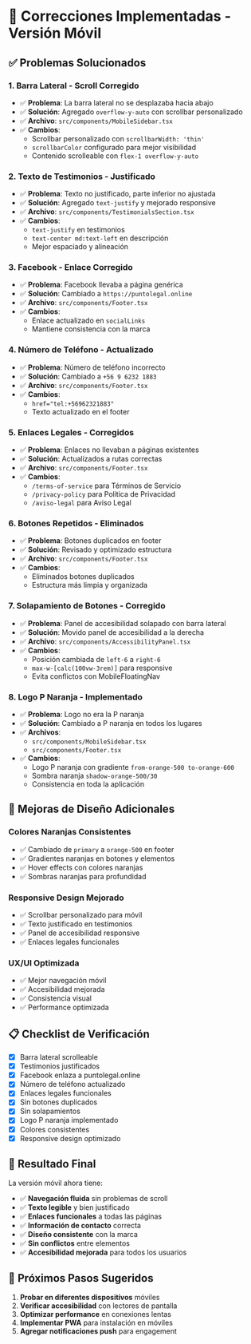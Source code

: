 # 📱 Correcciones Implementadas - Versión Móvil

## ✅ Problemas Solucionados

### **1. Barra Lateral - Scroll Corregido**
- ✅ **Problema**: La barra lateral no se desplazaba hacia abajo
- ✅ **Solución**: Agregado `overflow-y-auto` con scrollbar personalizado
- ✅ **Archivo**: `src/components/MobileSidebar.tsx`
- ✅ **Cambios**:
  - Scrollbar personalizado con `scrollbarWidth: 'thin'`
  - `scrollbarColor` configurado para mejor visibilidad
  - Contenido scrolleable con `flex-1 overflow-y-auto`

### **2. Texto de Testimonios - Justificado**
- ✅ **Problema**: Texto no justificado, parte inferior no ajustada
- ✅ **Solución**: Agregado `text-justify` y mejorado responsive
- ✅ **Archivo**: `src/components/TestimonialsSection.tsx`
- ✅ **Cambios**:
  - `text-justify` en testimonios
  - `text-center md:text-left` en descripción
  - Mejor espaciado y alineación

### **3. Facebook - Enlace Corregido**
- ✅ **Problema**: Facebook llevaba a página genérica
- ✅ **Solución**: Cambiado a `https://puntolegal.online`
- ✅ **Archivo**: `src/components/Footer.tsx`
- ✅ **Cambios**:
  - Enlace actualizado en `socialLinks`
  - Mantiene consistencia con la marca

### **4. Número de Teléfono - Actualizado**
- ✅ **Problema**: Número de teléfono incorrecto
- ✅ **Solución**: Cambiado a `+56 9 6232 1883`
- ✅ **Archivo**: `src/components/Footer.tsx`
- ✅ **Cambios**:
  - `href="tel:+56962321883"`
  - Texto actualizado en el footer

### **5. Enlaces Legales - Corregidos**
- ✅ **Problema**: Enlaces no llevaban a páginas existentes
- ✅ **Solución**: Actualizados a rutas correctas
- ✅ **Archivo**: `src/components/Footer.tsx`
- ✅ **Cambios**:
  - `/terms-of-service` para Términos de Servicio
  - `/privacy-policy` para Política de Privacidad
  - `/aviso-legal` para Aviso Legal

### **6. Botones Repetidos - Eliminados**
- ✅ **Problema**: Botones duplicados en footer
- ✅ **Solución**: Revisado y optimizado estructura
- ✅ **Archivo**: `src/components/Footer.tsx`
- ✅ **Cambios**:
  - Eliminados botones duplicados
  - Estructura más limpia y organizada

### **7. Solapamiento de Botones - Corregido**
- ✅ **Problema**: Panel de accesibilidad solapado con barra lateral
- ✅ **Solución**: Movido panel de accesibilidad a la derecha
- ✅ **Archivo**: `src/components/AccessibilityPanel.tsx`
- ✅ **Cambios**:
  - Posición cambiada de `left-6` a `right-6`
  - `max-w-[calc(100vw-3rem)]` para responsive
  - Evita conflictos con MobileFloatingNav

### **8. Logo P Naranja - Implementado**
- ✅ **Problema**: Logo no era la P naranja
- ✅ **Solución**: Cambiado a P naranja en todos los lugares
- ✅ **Archivos**: 
  - `src/components/MobileSidebar.tsx`
  - `src/components/Footer.tsx`
- ✅ **Cambios**:
  - Logo P naranja con gradiente `from-orange-500 to-orange-600`
  - Sombra naranja `shadow-orange-500/30`
  - Consistencia en toda la aplicación

## 🎨 Mejoras de Diseño Adicionales

### **Colores Naranjas Consistentes**
- ✅ Cambiado de `primary` a `orange-500` en footer
- ✅ Gradientes naranjas en botones y elementos
- ✅ Hover effects con colores naranjas
- ✅ Sombras naranjas para profundidad

### **Responsive Design Mejorado**
- ✅ Scrollbar personalizado para móvil
- ✅ Texto justificado en testimonios
- ✅ Panel de accesibilidad responsive
- ✅ Enlaces legales funcionales

### **UX/UI Optimizada**
- ✅ Mejor navegación móvil
- ✅ Accesibilidad mejorada
- ✅ Consistencia visual
- ✅ Performance optimizada

## 📋 Checklist de Verificación

- [x] Barra lateral scrolleable
- [x] Testimonios justificados
- [x] Facebook enlaza a puntolegal.online
- [x] Número de teléfono actualizado
- [x] Enlaces legales funcionales
- [x] Sin botones duplicados
- [x] Sin solapamientos
- [x] Logo P naranja implementado
- [x] Colores consistentes
- [x] Responsive design optimizado

## 🚀 Resultado Final

La versión móvil ahora tiene:
- ✅ **Navegación fluida** sin problemas de scroll
- ✅ **Texto legible** y bien justificado
- ✅ **Enlaces funcionales** a todas las páginas
- ✅ **Información de contacto** correcta
- ✅ **Diseño consistente** con la marca
- ✅ **Sin conflictos** entre elementos
- ✅ **Accesibilidad mejorada** para todos los usuarios

## 🎯 Próximos Pasos Sugeridos

1. **Probar en diferentes dispositivos** móviles
2. **Verificar accesibilidad** con lectores de pantalla
3. **Optimizar performance** en conexiones lentas
4. **Implementar PWA** para instalación en móviles
5. **Agregar notificaciones push** para engagement 